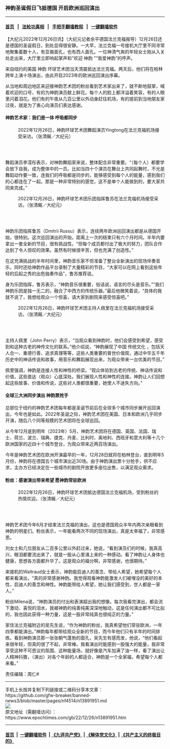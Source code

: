 ### 神韵圣诞假日飞抵德国 开启欧洲巡回演出
------------------------

#### [首页](https://github.com/gfw-breaker/banned-news3/blob/master/README.md) &nbsp;&nbsp;|&nbsp;&nbsp; [法轮功真相](https://github.com/begood0513/basic/blob/master/README.md)  &nbsp;&nbsp;|&nbsp;&nbsp; [手把手翻墙教程](https://github.com/gfw-breaker/guides/wiki)  &nbsp;&nbsp;|&nbsp;&nbsp; [一键翻墙软件](https://github.com/gfw-breaker/nogfw/blob/master/README.md)  



<div><p>
 【大纪元2022年12月26日讯】（大纪元记者余平德国法兰克福报导）12月26日还是德国的圣诞假日，到处显得很安静。一大早，法兰克福一号接机大厅里不同寻常地聚集着数十人，有亚裔面孔，也有西人面孔。一位神清气爽的年轻女士刚从入关处走出来，大厅里立即响起掌声和“欢迎
 <ok href="https://www.epochtimes.com/gb/tag/%E7%A5%9E%E9%9F%B5.html">
  神韵
 </ok>
 ”“我爱神韵”的呼声。
</p>
<p>
 来自纽约的美国
 <ok href="https://www.epochtimes.com/gb/tag/%E7%A5%9E%E9%9F%B5.html">
  神韵
 </ok>
 环球艺术团当天清晨抵达法兰克福。两天后，他们将在柏林跨年上演十场演出，由此开启2023年的欧洲巡回演出序幕。
</p>
<p>
 从当地和周边地区来迎接神韵艺术团的粉丝看到艺术家出来了，就不断地鼓掌，喊着欢迎的口号，有的为神韵演员献上鲜花。每个人的脸上都洋溢着笑容，有的人眼里闪着泪花。他们有的午夜从几百公里以外动身赶往机场，有的提前到当地朋友家过夜，就是为了衷心向演员们表达感谢。
</p>
<h4>
 神韵艺术家：我们是一体 呼吸都同步
</h4>
<figure aria-describedby="caption-attachment-13892158" class="wp-caption aligncenter" id="attachment_13892158" style="width: 450px">
 <ok href="https://i.epochtimes.com/assets/uploads/2022/12/id13892158-R6__4664.jpg" target="_blank">
  <img alt="" class="size-medium wp-image-13892158" src="https://i.epochtimes.com/assets/uploads/2022/12/id13892158-R6__4664-450x300.jpg"/>
 </ok>
 <br/><figcaption class="wp-caption-text" id="caption-attachment-13892158">
  2022年12月26日，神韵环球艺术团舞蹈演员Yingtong在法兰克福机场接受采访。（张清䬙／大纪元）
 </figcaption><br/>
</figure><br/>
<p>
 舞蹈演员李滢彤表示，对神韵舞蹈家来说，整体配合非常重要。“（每个人）都要学会放下自我，成为整体中的一员。比如当四十个演员在舞台上共同起舞时，不光是舞蹈动作要一致，连我们的呼吸都是同步的，能够感受到每个人的能量，感到我们的心都连在了一起。那是一种非常特别的感觉，这不是单个人能做到的，要大家共同来完成。”
</p>
<figure aria-describedby="caption-attachment-13892160" class="wp-caption aligncenter" id="attachment_13892160" style="width: 450px">
 <ok href="https://i.epochtimes.com/assets/uploads/2022/12/id13892160-R6__4690.jpg" target="_blank">
  <img alt="" class="size-medium wp-image-13892160" src="https://i.epochtimes.com/assets/uploads/2022/12/id13892160-R6__4690-450x295.jpg"/>
 </ok>
 <br/><figcaption class="wp-caption-text" id="caption-attachment-13892160">
  2022年12月26日，神韵环球艺术团乐团指挥鲁苏在法兰克福机场接受采访。（张清䬙／大纪元）
 </figcaption><br/>
</figure><br/>
<p>
 神韵乐团指挥鲁苏（Dmitrii Russu）表示，连续两年欧洲巡回演出都是从德国开始，很特别。这次巡回演出的开始，距离上一次的结束只有六个月时间。半年内要拿出一套全新的节目，很有挑战性。“但每个成员都付出了极大的努力，团队合作达到了令人惊叹的效果。虽然有时候很辛苦，但也充满了创造性。”
</p>
<p>
 在这充满挑战的半年时间里，神韵音乐家不但准备了整台全新演出的现场伴奏音乐，同时还给神韵作品平台录制了大量精彩的节目，“大家可以在网上看到这些年轻的后起之秀的出色独奏作品”，鲁苏推荐说。
</p>
<p>
 身为乐团指挥，鲁苏表示，“神韵音乐很重要，俗话说，语言的尽头是音乐。”“我们神韵乐团是独一无二的，融合了中西方的传统乐器。”最后他微笑着说，“具体的我就不说了，我想给观众一个惊喜，请大家到剧院来感受惊喜吧。”
</p>
<figure aria-describedby="caption-attachment-13892159" class="wp-caption aligncenter" id="attachment_13892159" style="width: 450px">
 <ok href="https://i.epochtimes.com/assets/uploads/2022/12/id13892159-R6__4691.jpg" target="_blank">
  <img alt="" class="size-medium wp-image-13892159" src="https://i.epochtimes.com/assets/uploads/2022/12/id13892159-R6__4691-450x300.jpg"/>
 </ok>
 <br/><figcaption class="wp-caption-text" id="caption-attachment-13892159">
  2022年12月26日，神韵环球艺术团主持人佩里在法兰克福机场接受采访。（张清䬙／大纪元）
 </figcaption><br/>
</figure><br/>
<p>
 主持人佩里（John Perry）表示，“当观众看到神韵时，他们会感受到希望，感受到和这种古老的神传文化的联系。”他介绍说，“神韵展现了中国
 <ok href="https://www.epochtimes.com/gb/tag/%E4%BC%A0%E7%BB%9F%E6%96%87%E5%8C%96.html">
  传统文化
 </ok>
 ，包括天人合一、重德行善、追求真理等等，这些人类重要的普世价值观，通过中华五千年历史中的神话传说和故事，用音乐和舞蹈展现出来，为观众带来一台优美的节目。”
</p>
<p>
 佩里强调，神韵是连接人性和神性的桥梁。“观众体验到古老的传统、神话传说和价值，这些直达（观众）心底深处。我们展现人性和神性的连接。神韵让人们回想起这些故事、价值和传说，这些对人类都很重要，她使人不迷失方向。”
</p>
<h4>
 全球三大洲同步演出 神韵票抢手
</h4>
<p>
 总部位于纽约的神韵艺术团每年都是圣诞节前后在全球多个城市同步展开巡回演出，今年也是如此。2022年圣诞之际，神韵艺术团在美国、日本和欧洲几乎同步开演，随后八个同等规模的艺术团将在全球巡回。
</p>
<p>
 从今年12月底到明年（2023年）5月，神韵艺术团将在德国、英国、法国、瑞士、荷兰、波兰、瑞典、捷克、丹麦、比利时、奥地利、西班牙和意大利等十几个欧洲国家的近四十个城市登台，为观众带来近两百场演出。
</p>
<p>
 今年是神韵艺术团在欧洲开演最早的一年，12月28日就将在柏林登台，直到明年5月份，神韵将在德国五个城市演出近30场。由于神韵演出票十分抢手，供不应求，主办方已经决定在一些城市的剧院开放更多座位出售，以满足观众需求。
</p>
<h4>
 粉丝：感谢演出带来希望 愿神韵常驻欧洲
</h4>
<figure aria-describedby="caption-attachment-13892169" class="wp-caption aligncenter" id="attachment_13892169" style="width: 450px">
 <ok href="https://i.epochtimes.com/assets/uploads/2022/12/id13892169-R6__4625.jpg" target="_blank">
  <img alt="" class="size-medium wp-image-13892169" src="https://i.epochtimes.com/assets/uploads/2022/12/id13892169-R6__4625-450x300.jpg"/>
 </ok>
 <br/><figcaption class="wp-caption-text" id="caption-attachment-13892169">
  2022年12月26日，神韵环球艺术团抵达德国法兰克福机场，受到粉丝的热情欢迎。（张清䬙／大纪元）
 </figcaption><br/>
</figure><br/>
<p>
 神韵艺术团今年6月才结束法兰克福的演出，这也是德国观众半年内两次亲眼看到神韵的明星们。粉丝表示，一年能看两次不同的现场演出，真是太幸福了，非常感恩。
</p>
<p>
 刘女士和几位朋友从二百多公里以外赶过来，她说，“看到演员们的时候，我真高兴，眼泪都要流出来了，就是一股从心里涌上来的一种感动。看了神韵让人身体也健康，思想各方面都升华了。这是观众的福分啊，非常感谢，也很期待。”
</p>
<p>
 来接机的Waltraud女士表示，神韵能启迪人的善念、带给人希望，她希望每个人都来看演出，“真的非常感谢神韵。我觉得观看神韵能激发人们被埋没的美好的本性，启迪人的善念和神性。神韵能带给人希望，她让我们感受到，世人都是一家人。”
</p>
<p>
 粉丝Milena说，“神韵演员的付出和表演超出我的想像。每次我看完演出，都会流下激动、喜悦的泪水，我被神韵的纯善纯美深深地触动，这是任何演出都不可比拟的，我也因此获得一种力量，这是一股非常纯真也很纯正的力量。”
</p>
<p>
 家住法兰克福附近的吴先生说，“作为神韵的粉丝，我真希望他们常驻欧洲，一年四季都能演出。”神韵每年都带给观众全新的节目，而今年他们只有半年的时间排练。看到神韵演员那一张张朝气蓬勃的面孔，吴先生有感而发，他说，“他们看起来很年轻，但真的很了不起，非常棒。我看演出时能感到一股强大的能量，我非常享受这种不可思议的氛围、这种能量场，就好像是汽车加满了油一样，看了演出让人精神抖擞，（演出）对各个年龄的人都适合，神韵是一个全家福，希望每个人都来看。”
</p>
<p>
 责任编辑：周仁#
</p>
</div>
<hr/>
手机上长按并复制下列链接或二维码分享本文章：<br/>
https://github.com/gfw-breaker/banned-news3/blob/master/pages/nf4514/n13891951.md <br/>
<a href='https://github.com/gfw-breaker/banned-news3/blob/master/pages/nf4514/n13891951.md'><img src='https://github.com/gfw-breaker/banned-news3/blob/master/pages/nf4514/n13891951.md.png'/></a> <br/>
原文地址（需翻墙访问）：https://www.epochtimes.com/gb/22/12/26/n13891951.htm


------------------------
#### [首页](https://github.com/gfw-breaker/banned-news3/blob/master/README.md) &nbsp;|&nbsp; [一键翻墙软件](https://github.com/gfw-breaker/nogfw/blob/master/README.md) &nbsp;| [《九评共产党》](https://github.com/gfw-breaker/9ping.md/blob/master/README.md#九评之一评共产党是什么) | [《解体党文化》](https://github.com/gfw-breaker/jtdwh.md/blob/master/README.md) | [《共产主义的终极目的》](https://github.com/gfw-breaker/gczydzjmd.md/blob/master/README.md)


<img src='http://gfw-breaker.win/banned-news3/pages/nf4514/n13891951.md' width='0px' height='0px'/>